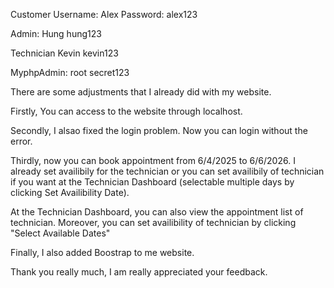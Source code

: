 Customer
Username: Alex
Password: alex123

Admin:
Hung
hung123

Technician
Kevin
kevin123

MyphpAdmin:
root
secret123

There are some adjustments that I already did with my website.

Firstly, You can access to the website through localhost.

Secondly, I alsao fixed the login problem. Now you can login without the error.

Thirdly, now you can book appointment from 6/4/2025 to 6/6/2026. I already set availibily for the technician or you can set availibily of technician if you want at the Technician Dashboard (selectable multiple days by clicking Set Availibility Date).

At the Technician Dashboard, you can also view the appointment list of technician. Moreover, you can set availibility of technician by clicking "Select Available Dates"

Finally, I also added Boostrap to me website.

Thank you really much, I am really appreciated your feedback.
